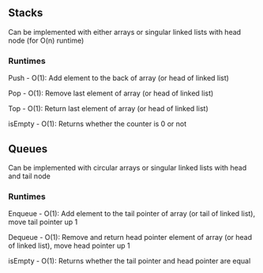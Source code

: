 ## Stacks

Can be implemented with either arrays or singular linked lists with head node (for O(n) runtime)

### Runtimes

Push - O(1): Add element to the back of array (or head of linked list)

Pop - O(1): Remove last element of array (or head of linked list)

Top - O(1): Return last element of array (or head of linked list)

isEmpty - O(1): Returns whether the counter is 0 or not


## Queues

Can be implemented with circular arrays or singular linked lists with head and tail node

### Runtimes

Enqueue - O(1): Add element to the tail pointer of array (or tail of linked list), move tail pointer up 1

Dequeue - O(1): Remove and return head pointer element of array (or head of linked list), move head pointer up 1

isEmpty - O(1): Returns whether the tail pointer and head pointer are equal